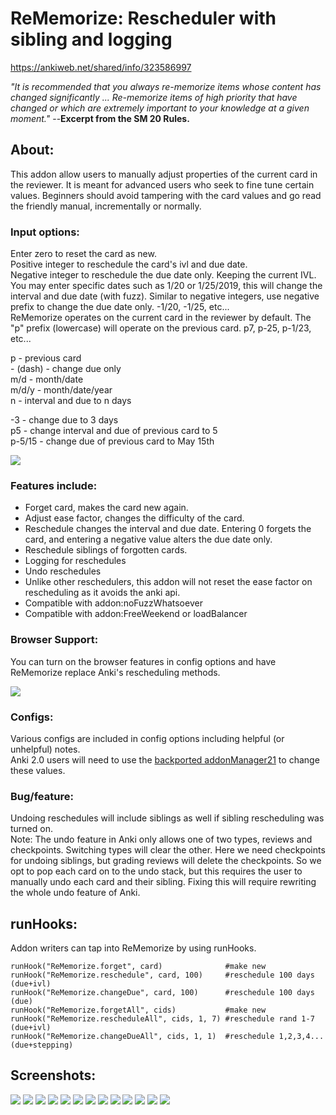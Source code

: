 # ReMemorize: Rescheduler with sibling and logging

https://ankiweb.net/shared/info/323586997  

<i>"It is recommended that you always re-memorize items whose content has changed significantly ... Re-memorize items of high priority that have changed or which are extremely important to your knowledge at a given moment."</i> --<b>Excerpt from the SM 20 Rules.</b>

## About:
This addon allow users to manually adjust properties of the current card in the reviewer. It is meant for advanced users who seek to fine tune certain values. Beginners should avoid tampering with the card values and go read the friendly manual, incrementally or normally.

### Input options:
Enter zero to reset the card as new.  
Positive integer to reschedule the card's ivl and due date.  
Negative integer to reschedule the due date only. Keeping the current IVL.  
You may enter specific dates such as 1/20 or 1/25/2019, this will change the interval and due date (with fuzz). Similar to negative integers, use negative prefix to change the due date only. -1/20, -1/25, etc...  
ReMemorize operates on the current card in the reviewer by default. The "p" prefix (lowercase) will operate on the previous card. p7, p-25, p-1/23, etc...  

p - previous card  
\- (dash) - change due only  
m/d - month/date  
m/d/y - month/date/year  
n - interval and due to n days  


\-3 - change due to 3 days  
p5 - change interval and due of previous card to 5  
p-5/15 - change due of previous card to May 15th  


<img src="https://raw.githubusercontent.com/lovac42/ReMemorize/master/screenshots/gettext.png" />  

### Features include:
- Forget card, makes the card new again.
- Adjust ease factor, changes the difficulty of the card.
- Reschedule changes the interval and due date. Entering 0 forgets the card, and entering a negative value alters the due date only.
- Reschedule siblings of forgotten cards.
- Logging for reschedules
- Undo reschedules
- Unlike other reschedulers, this addon will not reset the ease factor on rescheduling as it avoids the anki api.
- Compatible with addon:noFuzzWhatsoever
- Compatible with addon:FreeWeekend or loadBalancer

### Browser Support:
You can turn on the browser features in config options and have ReMemorize replace Anki's rescheduling methods.

<img src="https://raw.githubusercontent.com/lovac42/ReMemorize/master/screenshots/config.png" />  


### Configs:
Various configs are included in config options including helpful (or unhelpful) notes.  
Anki 2.0 users will need to use the <a href="https://ankiweb.net/shared/info/2058082580">backported addonManager21</a> to change these values.  


### Bug/feature:
Undoing reschedules will include siblings as well if sibling rescheduling was turned on.  
Note: The undo feature in Anki only allows one of two types, reviews and checkpoints. Switching types will clear the other. Here we need checkpoints for undoing siblings, but grading reviews will delete the checkpoints. So we opt to pop each card on to the undo stack, but this requires the user to manually undo each card and their sibling. Fixing this will require rewriting the whole undo feature of Anki.


## runHooks:
Addon writers can tap into ReMemorize by using runHooks.  
```
runHook("ReMemorize.forget", card)              #make new
runHook("ReMemorize.reschedule", card, 100)     #reschedule 100 days (due+ivl)
runHook("ReMemorize.changeDue", card, 100)      #reschedule 100 days (due)
runHook("ReMemorize.forgetAll", cids)           #make new
runHook("ReMemorize.rescheduleAll", cids, 1, 7) #reschedule rand 1-7 (due+ivl)
runHook("ReMemorize.changeDueAll", cids, 1, 1)  #reschedule 1,2,3,4... (due+stepping)
```


## Screenshots:
<img src="https://raw.githubusercontent.com/lovac42/ReMemorize/master/screenshots/studymenu.png" />  
<img src="https://raw.githubusercontent.com/lovac42/ReMemorize/master/screenshots/gettext.png" />  
<img src="https://raw.githubusercontent.com/lovac42/ReMemorize/master/screenshots/input_opt.png" />  
<img src="https://raw.githubusercontent.com/lovac42/ReMemorize/master/screenshots/date_opt.png" />  
<img src="https://raw.githubusercontent.com/lovac42/ReMemorize/master/screenshots/o_opt.png" />  
<img src="https://raw.githubusercontent.com/lovac42/ReMemorize/master/screenshots/neg_opt.png" />  
<img src="https://raw.githubusercontent.com/lovac42/ReMemorize/master/screenshots/pos_opt.png" />  

<img src="https://raw.githubusercontent.com/lovac42/ReMemorize/master/screenshots/reschedule.png" />  
<img src="https://raw.githubusercontent.com/lovac42/ReMemorize/master/screenshots/stats.png" />  
<img src="https://raw.githubusercontent.com/lovac42/ReMemorize/master/screenshots/dueDate.png" />  
<img src="https://raw.githubusercontent.com/lovac42/ReMemorize/master/screenshots/stepDates.png" />  
<img src="https://raw.githubusercontent.com/lovac42/ReMemorize/master/screenshots/randomDates.png" />  
<img src="https://raw.githubusercontent.com/lovac42/ReMemorize/master/screenshots/randStepDates.png" />  


